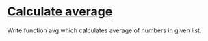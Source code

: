 # [Calculate average ](https://www.codewars.com/kata/calculate-average "https://www.codewars.com/kata/57a2013acf1fa5bfc4000921")

Write function avg which calculates average of numbers in given list.